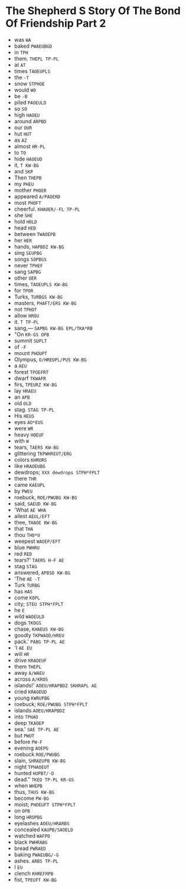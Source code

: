# The Shepherd S Story Of The Bond Of Friendship Part 2

* was `WA`
* baked `PWAEUBGD`
* in `TPH`
* them. `THEPL TP-PL`
* at `AT`
* times `TAOEUPLS`
* the `-T`
* snow `STPHOE`
* would `WO`
* be `-B`
* piled `PAOEULD`
* so `SO`
* high `HAOEU`
* around `ARPBD`
* our `OUR`
* hut `HUT`
* as `AZ`
* almost `HR-PL`
* to `TO`
* hide `HAOEUD`
* it, `T KW-BG`
* and `SKP`
* Then `THEPB`
* my `PHEU`
* mother `PHOER`
* appeared `A/PAOERD`
* most `PHOFT`
* cheerful. `KHAOER/-FL TP-PL`
* she `SHE`
* hold `HOLD`
* head `HED`
* between `TWAOEPB`
* her `HER`
* hands, `HAPBDZ KW-BG`
* sing `SEUPBG`
* songs `SOPBGS`
* never `TPHEF`
* sang `SAPBG`
* other `OER`
* times, `TAOEUPLS KW-BG`
* for `TPOR`
* Turks, `TURBGS KW-BG`
* masters, `PHAFT/ERS KW-BG`
* not `TPHOT`
* allow `HROU`
* it. `T TP-PL`
* sang,— `SAPBG KW-BG EPL/TKA*RB`
* "On `KR-GS OPB`
* summit `SUPLT`
* of `-F`
* mount `PHOUPT`
* Olympus, `O/HREUPL/PUS KW-BG`
* a `AEU`
* forest `TPOEFRT`
* dwarf `TKWAFR`
* firs, `TPEURZ KW-BG`
* lay `HRAEU`
* an `APB`
* old `OLD`
* stag. `STAG TP-PL`
* His `HEUS`
* eyes `AO*EUS`
* were `WR`
* heavy `HOEUF`
* with `W`
* tears, `TAERS KW-BG`
* glittering `TKPWHREUT/ERG`
* colors `KHRORS`
* like `HRAOEUBG`
* dewdrops; `XXX dewdrops STPH*FPLT`
* there `THR`
* came `KAEUPL`
* by `PWEU`
* roebuck, `ROE/PWUBG KW-BG`
* said, `SAEUD KW-BG`
* 'What `AE WHA`
* ailest `AEUL/EFT`
* thee, `THAOE KW-BG`
* that `THA`
* thou `THO*U`
* weepest `WAOEP/EFT`
* blue `PWHRU`
* red `RED`
* tears?' `TAERS H-F AE`
* stag `STAG`
* answered, `APBSD KW-BG`
* 'The `AE -T`
* Turk `TURBG`
* has `HAS`
* come `KOPL`
* city; `STEU STPH*FPLT`
* he `E`
* wild `WAOEULD`
* dogs `TKOGS`
* chase, `KHAEUS KW-BG`
* goodly `TKPWAOD/HREU`
* pack.' `PABG TP-PL AE`
* 'I `AE EU`
* will `HR`
* drive `KRAOEUF`
* them `THEPL`
* away `A/WAEU`
* across `A/KROS`
* islands!' `AOEU/HRAPBDZ SKHRAPL AE`
* cried `KRAOEUD`
* young `KWRUPBG`
* roebuck; `ROE/PWUBG STPH*FPLT`
* islands `AOEU/HRAPBDZ`
* into `TPHAO`
* deep `TKAOEP`
* sea.' `SAE TP-PL AE`
* but `PWUT`
* before `PW-F`
* evening `AOEPG`
* roebuck `ROE/PWUBG`
* slain, `SHRAEUPB KW-BG`
* night `TPHAOEUT`
* hunted `HUPBT/-D`
* dead." `TKED TP-PL KR-GS`
* when `WHEPB`
* thus, `THUS KW-BG`
* become `PW-BG`
* moist; `PHOEUFT STPH*FPLT`
* on `OPB`
* long `HROPBG`
* eyelashes `AOEU/HRARBS`
* concealed `KAUPB/SAOELD`
* watched `WAFPD`
* black `PWHRABG`
* bread `PWRAED`
* baking `PWAEUBG/-G`
* ashes. `ARBS TP-PL`
* I `EU`
* clench `KHREFRPB`
* fist, `TPEUFT KW-BG`
